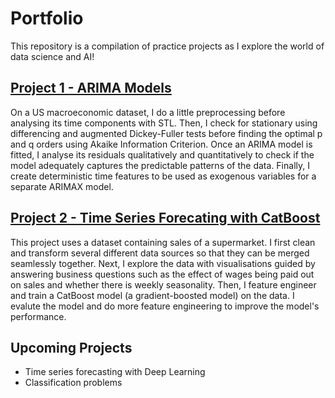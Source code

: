 # Portfolio
This repository is a compilation of practice projects as I explore the world of data science and AI!

## [Project 1 - ARIMA Models](https://github.com/darreleng/portfolio/blob/main/macrodata_arima.ipynb)
On a US macroeconomic dataset, I do a little preprocessing before analysing its time components with STL. Then, I check for stationary using differencing and augmented Dickey-Fuller tests before finding the optimal p and q orders using Akaike Information Criterion. Once an ARIMA model is fitted, I analyse its residuals qualitatively and quantitatively to check if the model adequately captures the predictable patterns of the data. Finally, I create deterministic time features to be used as exogenous variables for a separate ARIMAX model. 

## [Project 2 - Time Series Forecating with CatBoost](https://github.com/darreleng/portfolio/blob/main/supermarketsales_catboost.ipynb)
This project uses a dataset containing sales of a supermarket. I first clean and transform several different data sources so that they can be merged seamlessly together. Next, I explore the data with visualisations guided by answering business questions such as the effect of wages being paid out on sales and whether there is weekly seasonality. Then, I feature engineer and train a CatBoost model (a gradient-boosted model) on the data. I evalute the model and do more feature engineering to improve the model's performance.

## Upcoming Projects
* Time series forecasting with Deep Learning
* Classification problems
